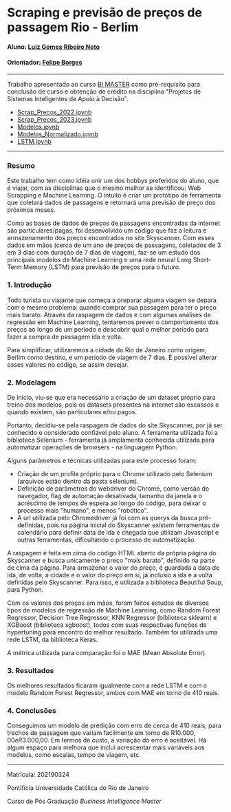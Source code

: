 # Scraping e previsão de preços de passagem Rio - Berlim

#### Aluno: [Luiz Gomes Ribeiro Neto](https://github.com/luizgrneto)
#### Orientador: [Felipe Borges](https://github.com/FelipeBorgesC)

---

Trabalho apresentado ao curso [BI MASTER](https://ica.puc-rio.ai/bi-master) como pré-requisito para conclusão de curso e obtenção de crédito na disciplina "Projetos de Sistemas Inteligentes de Apoio à Decisão".

- [Scrap_Precos_2022.ipynb](Scrap_Precos_2022.ipynb)
- [Scrap_Precos_2023.ipynb](Scrap_Precos_2023.ipynb)
- [Modelos.ipynb](Modelos.ipynb)
- [Modelos_Normalizado.ipynb](Modelos_Normalizado.ipynb)
- [LSTM.ipynb](LSTM.ipynb)

---

### Resumo

Este trabalho tem como idéia unir um dos hobbys preferidos do aluno, que é viajar, com as disciplinas que o mesmo melhor se identificou: Web Scrapping e Machine Learning. O intuito é criar um protótipo de ferramenta que coletará dados de passagens e retornará uma previsão de preço dos próximos meses.

Como as bases de dados de preços de passagens encontradas da internet são particulares/pagas, foi desenvolvido um código que faz a leitura e armazenamento dos preços encontrados no site Skyscanner. Com esses dados em mãos (cerca de um ano de preços de passagens, coletados de 3 em 3 dias com duração de 7 dias de viagem), faz-se um estudo dos principais modelos de Machine Learning e uma rede neural Long Short-Term Memory (LSTM) para previsão de preços para o futuro. 

### 1. Introdução

Todo turista ou viajante que começa a preparar alguma viagem se depara com o mesmo problema: quando comprar sua passagem para ter o preço mais barato. Através da raspagem de dados e com algumas análises de regressão em Machine Learning, tentaremos prever o comportamento dos preços ao longo de um período e descobrir qual o melhor período para fazer a compra de passagem ida e volta. 

Para simplificar, utilizaremos a cidade do Rio de Janeiro como origem, Berlim como destino, e um período de viagem de 7 dias. É possível alterar esses valores no código, se assim desejar. 

### 2. Modelagem

De início, viu-se que era necessário a criação de um dataset próprio para treino dos modelos, pois os datasets presentes na internet são escassos e quando existem, são particulares e/ou pagos. 

Portanto, decidiu-se pela raspagem de dados do site Skyscanner, por já ser conhecido e considerado confiável pelo aluno. A ferramenta utilizada foi a biblioteca Selenium - ferramenta já amplamenta conhecida utilizada para automatizar operações de browsers - na linguagem Python. 

Alguns parâmetros e técnicas utilizadas para este processo foram: 
- Criação de um profile próprio para o Chrome utilizado pelo Selenium (arquivos estão dentro da pasta selenium).
- Definição de parâmetros do webdriver do Chrome, como versão do navegador, flag de automação desativada, tamanho da janela e o acréscimo de tempos de espera ao longo do código, para deixar o processo mais "humano", e menos "robótico". 
- A url utilizada pelo Chromedriver já foi com as querys da busca pré-definidas, pois na página inicial do Skyscanner existem ferramentas de calendário para definir data de ida e chegada que utilizam Javascript e outras ferramentas, dificultando o processo de automatização. 

A raspagem é feita em cima do código HTML aberto da própria página do Skyscanner e busca unicamente o preço "mais barato", definido na parte de cima da página. Para armazenar o valor do preço, é guardada a data de ida, de volta, a cidade e o valor do preço em si, já inclusio a ida e a volta definidas pelo Skyscanner. Para isso, é utilizada a biblioteca Beautiful Soup, para Python. 

Com os valores dos preços em mãos, foram feitos estudos de diversos tipos de modelos de regressão de Machine Learning, como Random Forest Regressor, Decision Tree Regressor, KNN Regressor (biblioteca sklearn) e XGBoost (biblioteca xgboost), todos com suas respectivas funções de hypertuning para encontro do melhor resultado. Também foi utilizada uma rede LSTM, da biblioteca Keras.  

A métrica utilizada para comparação foi o MAE (Mean Absolute Error). 

### 3. Resultados

Os melhores resultados ficaram igualmente com a rede LSTM e com o modelo Random Forest Regressor, ambos com MAE em torno de 410 reais. 

### 4. Conclusões

Conseguimos um modelo de predição com erro de cerca de 410 reais, para trechos de passagem que variam facilmente em torno de R$10.000,00 e R$3.000,00. Em termos de custo, a variação do erro é aceitável. Há algum espaço para melhora que inclui acrescentar mais variáveis aos modelos, como escalas, tempo de viagem, etc. 

---

Matrícula: 202190324

Pontifícia Universidade Católica do Rio de Janeiro

Curso de Pós Graduação *Business Intelligence Master*
